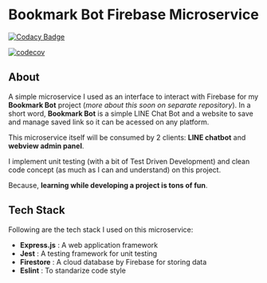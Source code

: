 # Bookmark Bot Firebase Microservice

[![Codacy Badge](https://api.codacy.com/project/badge/Grade/ae2692625d0e431d96a82fed2ff2215f)](https://www.codacy.com/manual/rogojagad/bookmark-bot-firebase-service?utm_source=github.com&utm_medium=referral&utm_content=rogojagad/bookmark-bot-firebase-service&utm_campaign=Badge_Grade)

[![codecov](https://codecov.io/gh/rogojagad/bookmark-bot-firebase-service/branch/master/graph/badge.svg)](https://codecov.io/gh/rogojagad/bookmark-bot-firebase-service)

## About

A simple microservice I used as an interface to interact with Firebase for my **Bookmark Bot** project (_more about this soon on separate repository_). In a short word, **Bookmark Bot** is a simple LINE Chat Bot and a website to save and manage saved link so it can be acessed on any platform.

This microservice itself will be consumed by 2 clients: **LINE chatbot** and **webview admin panel**.

I implement unit testing (with a bit of Test Driven Development) and clean code concept (as much as I can and understand) on this project.

Because, **learning while developing a project is tons of fun**.

## Tech Stack

Following are the tech stack I used on this microservice:

-   **Express.js** : A web application framework
-   **Jest** : A testing framework for unit testing
-   **Firestore** : A cloud database by Firebase for storing data
-   **Eslint** : To standarize code style
